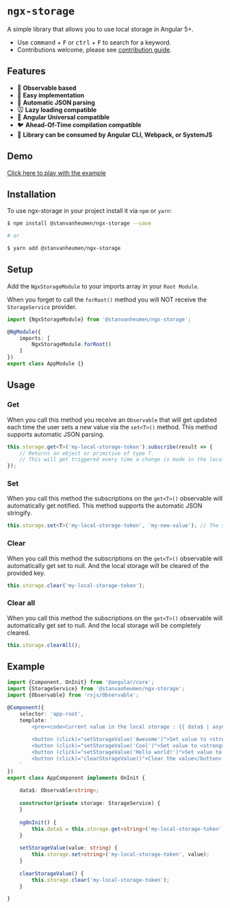 # `ngx-storage`
A simple library that allows you to use local storage in Angular 5+.

- Use <kbd>command</kbd> + <kbd>F</kbd> or <kbd>ctrl</kbd> + <kbd>F</kbd> to search for a keyword.
- Contributions welcome, please see [contribution guide](.github/CONTRIBUTING.md).

## Features

- :frog: **Observable based**
- :camel: **Easy implementation**
- :panda_face: **Automatic JSON parsing**
- :mouse: **Lazy loading compatible**
- :sheep: **Angular Universal compatible**
- :bird: **Ahead-Of-Time compilation compatible**
- :hamster: **Library can be consumed by Angular CLI, Webpack, or SystemJS**

## Demo

[Click here to play with the example](https://stackblitz.com/github/stanvanheumen/ngx-storage)

## Installation

To use ngx-storage in your project install it via `npm` or `yarn`:

```bash
$ npm install @stanvanheumen/ngx-storage --save

# or

$ yarn add @stanvanheumen/ngx-storage
```

## Setup

Add the `NgxStorageModule` to your imports array in your `Root Module`.

When you forget to call the `forRoot()` method you will NOT receive the `StorageService` provider.

```typescript
import {NgxStorageModule} from '@stanvanheumen/ngx-storage';

@NgModule({
    imports: [
        NgxStorageModule.forRoot()
    ]
})
export class AppModule {}
```

## Usage

### Get

When you call this method you receive an `Observable` that will get updated each time the user sets a new value 
via the `set<T>()` method. This method supports automatic JSON parsing.

```typescript
this.storage.get<T>('my-local-storage-token').subscribe(result => {
    // Returns an object or primitive of type T.
    // This will get triggered every time a change is made in the local storage.
});
```

### Set

When you call this method the subscriptions on the `get<T>()` observable will automatically get notified.
This method supports the automatic JSON stringify.

```typescript
this.storage.set<T>('my-local-storage-token', 'my-new-value'); // The second argument is of type T.
```

### Clear

When you call this method the subscriptions on the `get<T>()` observable will automatically get set to null. 
And the local storage will be cleared of the provided key.

```typescript
this.storage.clear('my-local-storage-token');
```

### Clear all

When you call this method the subscriptions on the `get<T>()` observable will automatically get set to null. 
And the local storage will be completely cleared.

```typescript
this.storage.clearAll();
```

## Example

```typescript
import {Component, OnInit} from '@angular/core';
import {StorageService} from '@stanvanheumen/ngx-storage';
import {Observable} from 'rxjs/Observable';

@Component({
    selector: 'app-root',
    template: `
        <pre><code>Current value in the local storage : {{ data$ | async | json }}</code></pre>
        
        <button (click)="setStorageValue('Awesome')">Set value to <strong>"Awesome"</strong></button>
        <button (click)="setStorageValue('Cool')">Set value to <strong>"Cool"</strong></button>
        <button (click)="setStorageValue('Hello world!')">Set value to <strong>"Hello world!"</strong></button>
        <button (click)="clearStorageValue()">Clear the value</button>
    `
})
export class AppComponent implements OnInit {
    
    data$: Observable<string>;
    
    constructor(private storage: StorageService) {
    }
    
    ngOnInit() {
        this.data$ = this.storage.get<string>('my-local-storage-token');
    }
    
    setStorageValue(value: string) {
        this.storage.set<string>('my-local-storage-token', value);
    }
    
    clearStorageValue() {
        this.storage.clear('my-local-storage-token');
    }

}
```